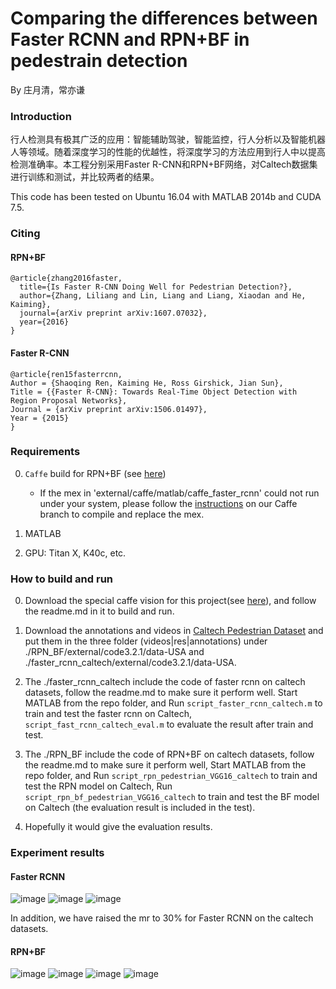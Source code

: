 # Comparing the differences between Faster RCNN and RPN+BF in pedestrain detection

By 庄月清，常亦谦

### Introduction

行人检测具有极其广泛的应用：智能辅助驾驶，智能监控，行人分析以及智能机器人等领域。随着深度学习的性能的优越性，将深度学习的方法应用到行人中以提高检测准确率。本工程分别采用Faster R-CNN和RPN+BF网络，对Caltech数据集进行训练和测试，并比较两者的结果。

This code has been tested on Ubuntu 16.04 with MATLAB 2014b and CUDA 7.5.

### Citing 

#### RPN+BF

    @article{zhang2016faster,
      title={Is Faster R-CNN Doing Well for Pedestrian Detection?},
      author={Zhang, Liliang and Lin, Liang and Liang, Xiaodan and He, Kaiming},
      journal={arXiv preprint arXiv:1607.07032},
      year={2016}
    }
    
#### Faster R-CNN

    @article{ren15fasterrcnn,
    Author = {Shaoqing Ren, Kaiming He, Ross Girshick, Jian Sun},
    Title = {{Faster R-CNN}: Towards Real-Time Object Detection with Region Proposal Networks},
    Journal = {arXiv preprint arXiv:1506.01497},
    Year = {2015}
    }

### Requirements

0. `Caffe` build for RPN+BF (see [here](https://github.com/zhangliliang/caffe/tree/RPN_BF))
    - If the mex in 'external/caffe/matlab/caffe_faster_rcnn' could not run under your system, please follow the [instructions](https://github.com/zhangliliang/caffe/tree/RPN_BF) on our Caffe branch to compile and replace the mex.

0. MATLAB

0. GPU: Titan X, K40c, etc.


### How to build and run

0. Download the special caffe vision for this project(see [here](https://github.com/zhangliliang/caffe/tree/RPN_BF)), and follow the readme.md in it to build and run.

0. Download the annotations and videos in [Caltech Pedestrian Dataset](http://www.vision.caltech.edu/Image_Datasets/CaltechPedestrians/datasets/USA/) and put them in the three folder (videos|res|annotations) under ./RPN_BF/external/code3.2.1/data-USA and ./faster_rcnn_caltech/external/code3.2.1/data-USA.

0. The ./faster_rcnn_caltech include the code of faster rcnn on caltech datasets, follow the readme.md to make sure it perform well. Start MATLAB from the repo folder, and Run `script_faster_rcnn_caltech.m` to train and test the faster rcnn on Caltech, `script_fast_rcnn_caltech_eval.m` to evaluate the result after train and test.

0. The ./RPN_BF include the code of RPN+BF on caltech datasets, follow the readme.md to make sure it perform well, Start MATLAB from the repo folder, and Run `script_rpn_pedestrian_VGG16_caltech` to train and test the RPN model on Caltech, Run `script_rpn_bf_pedestrian_VGG16_caltech` to train and test the BF model on Caltech (the evaluation result is included in the test).

0. Hopefully it would give the evaluation results.  

### Experiment results

#### Faster RCNN

![image](https://github.com/changyq12/pedestrain_detection/raw/master/screenshots/FRCN/ped2.jpg)
![image](https://github.com/changyq12/pedestrain_detection/raw/master/screenshots/FRCN/ped3.jpg)
![image](https://github.com/changyq12/pedestrain_detection/raw/master/screenshots/FRCN/faster-rcnn-stage2.jpg)

In addition, we have raised the mr to 30% for Faster RCNN on the caltech datasets.

#### RPN+BF

![image](https://github.com/changyq12/pedestrain_detection/raw/master/screenshots/RPNBF/ped2.jpg)
![image](https://github.com/changyq12/pedestrain_detection/raw/master/screenshots/RPNBF/ped3.jpg)
![image](https://github.com/changyq12/pedestrain_detection/raw/master/screenshots/RPNBF/rpn.jpg)
![image](https://github.com/changyq12/pedestrain_detection/raw/master/screenshots/RPNBF/rpn_bf.jpg)




